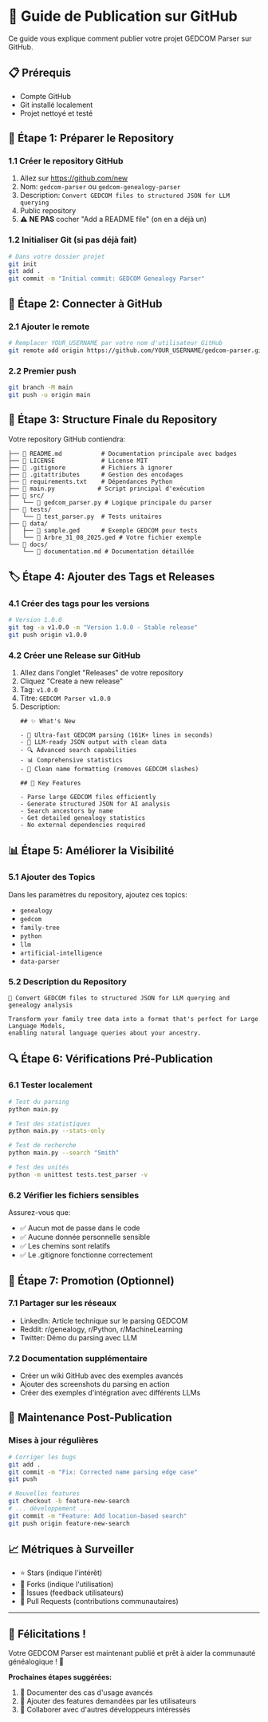# 🚀 Guide de Publication sur GitHub

Ce guide vous explique comment publier votre projet GEDCOM Parser sur GitHub.

## 📋 Prérequis

- Compte GitHub
- Git installé localement
- Projet nettoyé et testé

## 📝 Étape 1: Préparer le Repository

### 1.1 Créer le repository GitHub
1. Allez sur https://github.com/new
2. Nom: `gedcom-parser` ou `gedcom-genealogy-parser`
3. Description: `Convert GEDCOM files to structured JSON for LLM querying`
4. Public repository
5. ⚠️ **NE PAS** cocher "Add a README file" (on en a déjà un)

### 1.2 Initialiser Git (si pas déjà fait)
```bash
# Dans votre dossier projet
git init
git add .
git commit -m "Initial commit: GEDCOM Genealogy Parser"
```

## 🔗 Étape 2: Connecter à GitHub

### 2.1 Ajouter le remote
```bash
# Remplacer YOUR_USERNAME par votre nom d'utilisateur GitHub
git remote add origin https://github.com/YOUR_USERNAME/gedcom-parser.git
```

### 2.2 Premier push
```bash
git branch -M main
git push -u origin main
```

## 📁 Étape 3: Structure Finale du Repository

Votre repository GitHub contiendra:

```
├── 📄 README.md           # Documentation principale avec badges
├── 📄 LICENSE             # License MIT
├── 📄 .gitignore          # Fichiers à ignorer
├── 📄 .gitattributes      # Gestion des encodages
├── 📄 requirements.txt    # Dépendances Python
├── 📄 main.py            # Script principal d'exécution
├── 📁 src/
│   └── 📄 gedcom_parser.py # Logique principale du parser
├── 📁 tests/
│   └── 📄 test_parser.py  # Tests unitaires
├── 📁 data/
│   ├── 📄 sample.ged      # Exemple GEDCOM pour tests
│   └── 📄 Arbre_31_08_2025.ged # Votre fichier exemple
└── 📁 docs/
    └── 📄 documentation.md # Documentation détaillée
```

## 🏷️ Étape 4: Ajouter des Tags et Releases

### 4.1 Créer des tags pour les versions
```bash
# Version 1.0.0
git tag -a v1.0.0 -m "Version 1.0.0 - Stable release"
git push origin v1.0.0
```

### 4.2 Créer une Release sur GitHub
1. Allez dans l'onglet "Releases" de votre repository
2. Cliquez "Create a new release"
3. Tag: `v1.0.0`
4. Titre: `GEDCOM Parser v1.0.0`
5. Description:
   ```
   ## ✨ What's New

   - 🚀 Ultra-fast GEDCOM parsing (161K+ lines in seconds)
   - 🤖 LLM-ready JSON output with clean data
   - 🔍 Advanced search capabilities
   - 📊 Comprehensive statistics
   - 🧹 Clean name formatting (removes GEDCOM slashes)

   ## 🎯 Key Features

   - Parse large GEDCOM files efficiently
   - Generate structured JSON for AI analysis
   - Search ancestors by name
   - Get detailed genealogy statistics
   - No external dependencies required
   ```

## 📊 Étape 5: Améliorer la Visibilité

### 5.1 Ajouter des Topics
Dans les paramètres du repository, ajoutez ces topics:
- `genealogy`
- `gedcom`
- `family-tree`
- `python`
- `llm`
- `artificial-intelligence`
- `data-parser`

### 5.2 Description du Repository
```
🧬 Convert GEDCOM files to structured JSON for LLM querying and genealogy analysis

Transform your family tree data into a format that's perfect for Large Language Models,
enabling natural language queries about your ancestry.
```

## 🔍 Étape 6: Vérifications Pré-Publication

### 6.1 Tester localement
```bash
# Test du parsing
python main.py

# Test des statistiques
python main.py --stats-only

# Test de recherche
python main.py --search "Smith"

# Test des unités
python -m unittest tests.test_parser -v
```

### 6.2 Vérifier les fichiers sensibles
Assurez-vous que:
- ✅ Aucun mot de passe dans le code
- ✅ Aucune donnée personnelle sensible
- ✅ Les chemins sont relatifs
- ✅ Le .gitignore fonctionne correctement

## 🎯 Étape 7: Promotion (Optionnel)

### 7.1 Partager sur les réseaux
- LinkedIn: Article technique sur le parsing GEDCOM
- Reddit: r/genealogy, r/Python, r/MachineLearning
- Twitter: Démo du parsing avec LLM

### 7.2 Documentation supplémentaire
- Créer un wiki GitHub avec des exemples avancés
- Ajouter des screenshots du parsing en action
- Créer des exemples d'intégration avec différents LLMs

## 🐛 Maintenance Post-Publication

### Mises à jour régulières
```bash
# Corriger les bugs
git add .
git commit -m "Fix: Corrected name parsing edge case"
git push

# Nouvelles features
git checkout -b feature-new-search
# ... développement ...
git commit -m "Feature: Add location-based search"
git push origin feature-new-search
```

## 📈 Métriques à Surveiller

- ⭐ Stars (indique l'intérêt)
- 🍴 Forks (indique l'utilisation)
- 🐛 Issues (feedback utilisateurs)
- 🔀 Pull Requests (contributions communautaires)

---

## 🎉 Félicitations !

Votre GEDCOM Parser est maintenant publié et prêt à aider la communauté généalogique ! 🎊

**Prochaines étapes suggérées:**
1. 📝 Documenter des cas d'usage avancés
2. 🔧 Ajouter des features demandées par les utilisateurs
3. 🤝 Collaborer avec d'autres développeurs intéressés
